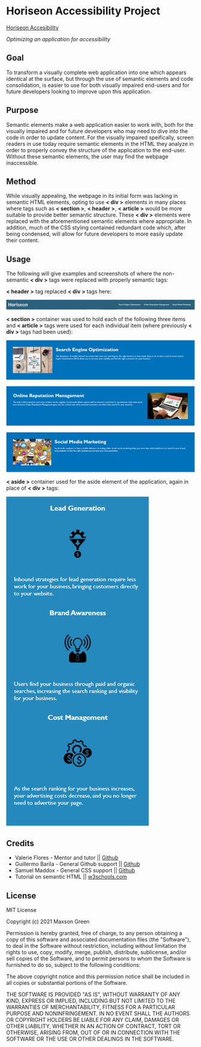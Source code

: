 # Horiseon Accessibility Project

<a href="https://mephestomd.github.io/horiseon-access/">Horiseon Accesibility</a>

*Optimizing an application for accessibility*

## Goal

To transform a visually complete web application into one which appears identical at the surface, but through the use of semantic elements and code consolidation, is easier to use for both visually impaired end-users and for future developers looking to improve upon this application.

## Purpose

Semantic elements make a web application easier to work with, both for the visually impaired and for future developers who may need to dive into the code in order to update content. For the visually impaired speifically, screen readers in use today require semantic elements in the HTML they analyze in order to properly convey the structure of the application to the end-user. Without these semantic elements, the user may find the webpage inaccessible.

## Method

While visually appealing, the webpage in its initial form was lacking in semantic HTML elements, opting to use **< div >** elements in many places where tags such as **< section >**, **< header >**, **< article >** would be more suitable to provide better semantic structure. These **< div >** elements were replaced with the aforementioned semantic elements where appropriate. In addition, much of the CSS styling contained redundant code which, after being condensed, will allow for future developers to more easily update their content. 

## Usage

The following will give examples and screenshots of where the non-semantic **< div >** tags were replaced with properly semantic tags:


**< header >** tag replaced **< div >** tags here:


![Header and Navigation](/Develop/assets/images/Header.PNG)

**< section >** container was used to hold each of the following three items and **< article >** tags were used for each individual item (where previously **< div >** tags had been used):


![Search Engine Optimization](/Develop/assets/images/SEO.PNG)

![Online Reputation Management](/Develop/assets/images/ORM.PNG)

![Social Media Marketing](/Develop/assets/images/SMM.PNG)

**< aside >** container used for the aside element of the application, again in place of **< div >** tags:


![Aside](/Develop/assets/images/Aside.PNG)

## Credits

<ul>
<li>
Valerie Flores - Mentor and tutor || <a href="https://github.com/valeriemiller5">Github</a>
</li>

<li>
Guillermo Barila - General Github support || <a href="https://github.com/gui365">Github</a>
</li>

<li>
Samuel Maddox - General CSS support || <a href="https://github.com/SamuelMaddox">Github</a>
</li>

<li>
Tutorial on semantic HTML || <a href="https://www.w3schools.com/html/html5_semantic_elements.asp">w3schools.com</a>
</li>   
</ul>

## License

MIT License

Copyright (c) 2021 Maxson Green

Permission is hereby granted, free of charge, to any person obtaining a copy
of this software and associated documentation files (the "Software"), to deal
in the Software without restriction, including without limitation the rights
to use, copy, modify, merge, publish, distribute, sublicense, and/or sell
copies of the Software, and to permit persons to whom the Software is
furnished to do so, subject to the following conditions:

The above copyright notice and this permission notice shall be included in all
copies or substantial portions of the Software.

THE SOFTWARE IS PROVIDED "AS IS", WITHOUT WARRANTY OF ANY KIND, EXPRESS OR
IMPLIED, INCLUDING BUT NOT LIMITED TO THE WARRANTIES OF MERCHANTABILITY,
FITNESS FOR A PARTICULAR PURPOSE AND NONINFRINGEMENT. IN NO EVENT SHALL THE
AUTHORS OR COPYRIGHT HOLDERS BE LIABLE FOR ANY CLAIM, DAMAGES OR OTHER
LIABILITY, WHETHER IN AN ACTION OF CONTRACT, TORT OR OTHERWISE, ARISING FROM,
OUT OF OR IN CONNECTION WITH THE SOFTWARE OR THE USE OR OTHER DEALINGS IN THE
SOFTWARE.